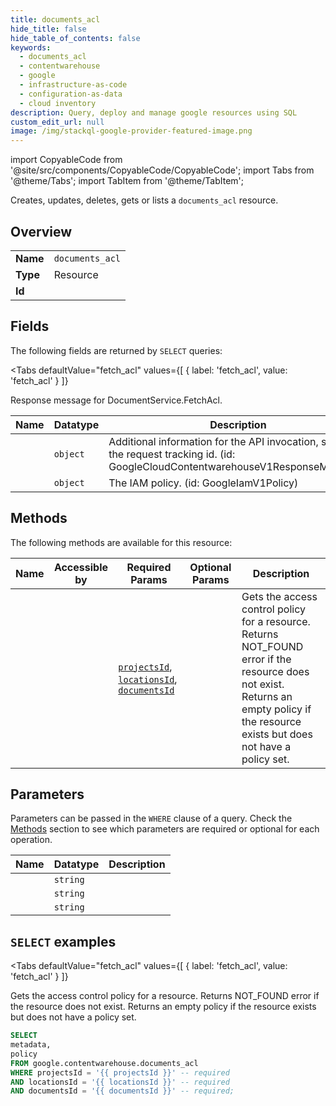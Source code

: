 ```yaml
--- 
title: documents_acl
hide_title: false
hide_table_of_contents: false
keywords:
  - documents_acl
  - contentwarehouse
  - google
  - infrastructure-as-code
  - configuration-as-data
  - cloud inventory
description: Query, deploy and manage google resources using SQL
custom_edit_url: null
image: /img/stackql-google-provider-featured-image.png
---
```


import CopyableCode from '@site/src/components/CopyableCode/CopyableCode';
import Tabs from '@theme/Tabs';
import TabItem from '@theme/TabItem';

Creates, updates, deletes, gets or lists a <code>documents_acl</code> resource.

## Overview
<table><tbody>
<tr><td><b>Name</b></td><td><code>documents_acl</code></td></tr>
<tr><td><b>Type</b></td><td>Resource</td></tr>
<tr><td><b>Id</b></td><td><CopyableCode code="google.contentwarehouse.documents_acl" /></td></tr>
</tbody></table>

## Fields

The following fields are returned by `SELECT` queries:

<Tabs
    defaultValue="fetch_acl"
    values={[
        { label: 'fetch_acl', value: 'fetch_acl' }
    ]}
>
<TabItem value="fetch_acl">

Response message for DocumentService.FetchAcl.

<table>
<thead>
    <tr>
    <th>Name</th>
    <th>Datatype</th>
    <th>Description</th>
    </tr>
</thead>
<tbody>
<tr>
    <td><CopyableCode code="metadata" /></td>
    <td><code>object</code></td>
    <td>Additional information for the API invocation, such as the request tracking id. (id: GoogleCloudContentwarehouseV1ResponseMetadata)</td>
</tr>
<tr>
    <td><CopyableCode code="policy" /></td>
    <td><code>object</code></td>
    <td>The IAM policy. (id: GoogleIamV1Policy)</td>
</tr>
</tbody>
</table>
</TabItem>
</Tabs>

## Methods

The following methods are available for this resource:

<table>
<thead>
    <tr>
    <th>Name</th>
    <th>Accessible by</th>
    <th>Required Params</th>
    <th>Optional Params</th>
    <th>Description</th>
    </tr>
</thead>
<tbody>
<tr>
    <td><a href="#fetch_acl"><CopyableCode code="fetch_acl" /></a></td>
    <td><CopyableCode code="select" /></td>
    <td><a href="#parameter-projectsId"><code>projectsId</code></a>, <a href="#parameter-locationsId"><code>locationsId</code></a>, <a href="#parameter-documentsId"><code>documentsId</code></a></td>
    <td></td>
    <td>Gets the access control policy for a resource. Returns NOT_FOUND error if the resource does not exist. Returns an empty policy if the resource exists but does not have a policy set.</td>
</tr>
</tbody>
</table>

## Parameters

Parameters can be passed in the `WHERE` clause of a query. Check the [Methods](#methods) section to see which parameters are required or optional for each operation.

<table>
<thead>
    <tr>
    <th>Name</th>
    <th>Datatype</th>
    <th>Description</th>
    </tr>
</thead>
<tbody>
<tr id="parameter-documentsId">
    <td><CopyableCode code="documentsId" /></td>
    <td><code>string</code></td>
    <td></td>
</tr>
<tr id="parameter-locationsId">
    <td><CopyableCode code="locationsId" /></td>
    <td><code>string</code></td>
    <td></td>
</tr>
<tr id="parameter-projectsId">
    <td><CopyableCode code="projectsId" /></td>
    <td><code>string</code></td>
    <td></td>
</tr>
</tbody>
</table>

## `SELECT` examples

<Tabs
    defaultValue="fetch_acl"
    values={[
        { label: 'fetch_acl', value: 'fetch_acl' }
    ]}
>
<TabItem value="fetch_acl">

Gets the access control policy for a resource. Returns NOT_FOUND error if the resource does not exist. Returns an empty policy if the resource exists but does not have a policy set.

```sql
SELECT
metadata,
policy
FROM google.contentwarehouse.documents_acl
WHERE projectsId = '{{ projectsId }}' -- required
AND locationsId = '{{ locationsId }}' -- required
AND documentsId = '{{ documentsId }}' -- required;
```
</TabItem>
</Tabs>
